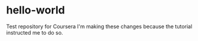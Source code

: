 # hello-world
Test repository for Coursera
I'm making these changes because the tutorial instructed me to do so.
